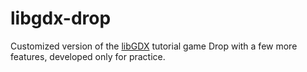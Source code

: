 # libgdx-drop
Customized version of the [libGDX](https://libgdx.badlogicgames.com/) tutorial game Drop with a few more features, developed only for practice.
